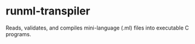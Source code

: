 # runml-transpiler
Reads, validates, and compiles mini-language (.ml) files into executable C programs.
